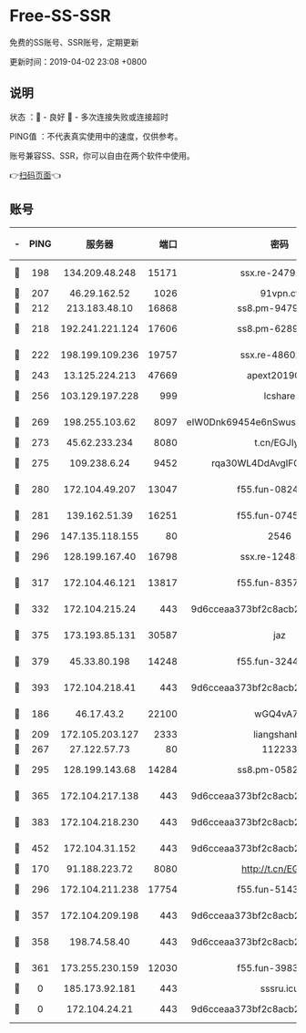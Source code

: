 # Free-SS-SSR

免费的SS账号、SSR账号，定期更新

更新时间：2019-04-02 23:08 +0800

## 说明

状态     ：🙂 - 良好 🙁 - 多次连接失败或连接超时

PING值   ：不代表真实使用中的速度，仅供参考。

账号兼容SS、SSR，你可以自由在两个软件中使用。

👉[扫码页面](https://liesauer.github.io/Free-SS-SSR/)👈

## 账号

|-|PING|服务器|端口|密码|加密方式|区域|
|:----:|:----:|:-----:|-----:|:----:|:----:|:----:|
|🙂|198|134.209.48.248|15171|ssx.re-24791973|aes-256-cfb|US|
|🙂|207|46.29.162.52|1026|91vpn.cf|rc4-md5|RU|
|🙂|212|213.183.48.10|16868|ss8.pm-94797530|rc4-md5|RU|
|🙂|218|192.241.221.124|17606|ss8.pm-62896524|aes-256-cfb|US|
|🙂|222|198.199.109.236|19757|ssx.re-48602864|aes-256-cfb|US|
|🙂|243|13.125.224.213|47669|apext2019001|chacha20|KR|
|🙂|256|103.129.197.228|999|lcshare|aes-256-cfb|US|
|🙂|269|198.255.103.62|8097|eIW0Dnk69454e6nSwuspv9DmS201tQ0D|aes-256-cfb|US|
|🙂|273|45.62.233.234|8080|t.cn/EGJIyrl|rc4-md5|CA|
|🙂|275|109.238.6.24|9452|rqa30WL4DdAvgIFG6Fs3znzTa|aes-256-cfb|FR|
|🙂|280|172.104.49.207|13047|f55.fun-08242139|aes-256-cfb|SG|
|🙂|281|139.162.51.39|16251|f55.fun-07454874|aes-256-cfb|SG|
|🙂|296|147.135.118.155|80|2546|chacha20|US|
|🙂|296|128.199.167.40|16798|ssx.re-12483342|aes-256-cfb|SG|
|🙂|317|172.104.46.121|13817|f55.fun-83574380|aes-256-cfb|SG|
|🙂|332|172.104.215.24|443|9d6cceaa373bf2c8acb22e60b6a58be6|aes-256-cfb|US|
|🙂|375|173.193.85.131|30587|jaz|aes-256-cfb|US|
|🙂|379|45.33.80.198|14248|f55.fun-32443287|aes-256-cfb|US|
|🙂|393|172.104.218.41|443|9d6cceaa373bf2c8acb22e60b6a58be6|aes-256-cfb|US|
|🙂|186|46.17.43.2|22100|wGQ4vA7D|aes-256-gcm|RU|
|🙂|209|172.105.203.127|2333|liangshanbo|chacha20|JP|
|🙂|267|27.122.57.73|80|112233|chacha20|HK|
|🙂|295|128.199.143.68|14284|ss8.pm-05820296|aes-256-cfb|SG|
|🙂|365|172.104.217.138|443|9d6cceaa373bf2c8acb22e60b6a58be6|aes-256-cfb|US|
|🙂|383|172.104.218.230|443|9d6cceaa373bf2c8acb22e60b6a58be6|aes-256-cfb|US|
|🙂|452|172.104.31.152|443|9d6cceaa373bf2c8acb22e60b6a58be6|aes-256-cfb|US|
|🙁|170|91.188.223.72|8080|http://t.cn/EGJIyrl|rc4-md5|RU|
|🙁|296|172.104.211.238|17754|f55.fun-51431249|aes-256-cfb|US|
|🙁|357|172.104.209.198|443|9d6cceaa373bf2c8acb22e60b6a58be6|aes-256-cfb|US|
|🙁|358|198.74.58.40|443|9d6cceaa373bf2c8acb22e60b6a58be6|aes-256-cfb|US|
|🙁|361|173.255.230.159|12030|f55.fun-39837860|aes-256-cfb|US|
|🙁|0|185.173.92.181|443|sssru.icu|rc4-md5|RU|
|🙁|0|172.104.24.21|443|9d6cceaa373bf2c8acb22e60b6a58be6|aes-256-cfb|US|

